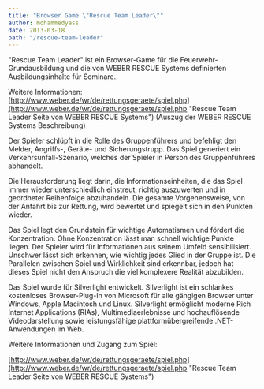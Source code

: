```yaml
---
title: "Browser Game \"Rescue Team Leader\""
author: mohammedyass
date: 2013-03-18
path: "/rescue-team-leader"
---
```


"Rescue Team Leader" ist ein Browser-Game für die Feuerwehr-Grundausbildung und die von WEBER RESCUE Systems definierten Ausbildungsinhalte für Seminare.

Weitere Informationen: [http://www.weber.de/wr/de/rettungsgeraete/spiel.php](http://www.weber.de/wr/de/rettungsgeraete/spiel.php "Rescue Team Leader Seite von WEBER RESCUE Systems") (Auszug der WEBER RESCUE Systems Beschreibung)

Der Spieler schlüpft in die Rolle des Gruppenführers und befehligt den Melder, Angriffs-, Geräte- und Sicherungstrupp. Das Spiel generiert ein Verkehrsunfall-Szenario, welches der Spieler in Person des Gruppenführers abhandelt.

Die Herausforderung liegt darin, die Informationseinheiten, die das Spiel immer wieder unterschiedlich einstreut, richtig auszuwerten und in geordneter Reihenfolge abzuhandeln. Die gesamte Vorgehensweise, von der Anfahrt bis zur Rettung, wird bewertet und spiegelt sich in den Punkten wieder.

Das Spiel legt den Grundstein für wichtige Automatismen und fördert die Konzentration. Ohne Konzentration lässt man schnell wichtige Punkte liegen. Der Spieler wird für Informationen aus seinem Umfeld sensibilisiert. Unschwer lässt sich erkennen, wie wichtig jedes Glied in der Gruppe ist. Die Parallelen zwischen Spiel und Wirklichkeit sind erkennbar, jedoch hat dieses Spiel nicht den Anspruch die viel komplexere Realität abzubilden.

Das Spiel wurde für Silverlight entwickelt. Silverlight ist ein schlankes kostenloses Browser-Plug-In von Microsoft für alle gängigen Browser unter Windows, Apple Macintosh und Linux. Silverlight ermöglicht moderne Rich Internet Applications (RIAs), Multimediaerlebnisse und hochauflösende Videodarstellung sowie leistungsfähige plattformübergreifende .NET-Anwendungen im Web.

Weitere Informationen und Zugang zum Spiel:

[http://www.weber.de/wr/de/rettungsgeraete/spiel.php](http://www.weber.de/wr/de/rettungsgeraete/spiel.php "Rescue Team Leader Seite von WEBER RESCUE Systems")
